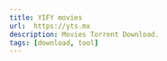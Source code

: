 ```yaml
---
title: YIFY movies
url:  https://yts.mx
description: Movies Torrent Download.
tags: [download, tool]
---
```

